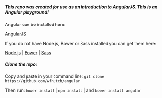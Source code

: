 
##### This repo was created for use as an introduction to AngularJS.  This is an Angular playground!

Angular can be installed here:

[AngularJS](https://angularjs.org)

If you do not have Node.js, Bower or Sass installed you can get them here:

[Node.js](https://nodejs.org) | 
[Bower](http://bower.io/) | 
[Sass](http://sass-lang.com/install)

##### Clone the repo:
Copy and paste in your command line:
``git clone https://github.com/wfhutch/angular``

Then run:
``bower install``  |   ``npm install``  |  and ``bower install angular``
